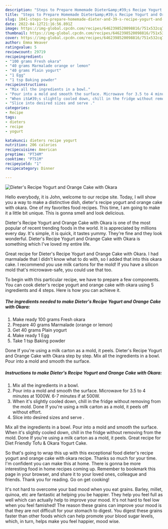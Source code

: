 ```yaml
---
description: "Steps to Prepare Homemade Dieter&amp;#39;s Recipe Yogurt and Orange Cake with Okara"
title: "Steps to Prepare Homemade Dieter&amp;#39;s Recipe Yogurt and Orange Cake with Okara"
slug: 1041-steps-to-prepare-homemade-dieter-and-39-s-recipe-yogurt-and-orange-cake-with-okara
date: 2022-04-12T21:16:56.891Z
image: https://img-global.cpcdn.com/recipes/6462398520098816/751x532cq70/dieters-recipe-yogurt-and-orange-cake-with-okara-recipe-main-photo.jpg
thumbnail: https://img-global.cpcdn.com/recipes/6462398520098816/751x532cq70/dieters-recipe-yogurt-and-orange-cake-with-okara-recipe-main-photo.jpg
cover: https://img-global.cpcdn.com/recipes/6462398520098816/751x532cq70/dieters-recipe-yogurt-and-orange-cake-with-okara-recipe-main-photo.jpg
author: Emma Weaver
ratingvalue: 5
reviewcount: 29719
recipeingredient:
- "100 grams Fresh okara"
- "40 grams Marmalade orange or lemon"
- "40 grams Plain yogurt"
- "1 Egg"
- "1 tsp Baking powder"
recipeinstructions:
- "Mix all the ingredients in a bowl."
- "Pour into a mold and smooth the surface. Microwave for 3.5 to 4 minutes at 1000W. 6-7 minutes if at 500W."
- "When it&#39;s slightly cooled down, chill in the fridge without removing from the mold. Done If you&#39;re using a milk carton as a mold, it peels off without effort."
- "Slice into desired sizes and serve ."
categories:
- Recipe
tags:
- dieters
- recipe
- yogurt

katakunci: dieters recipe yogurt 
nutrition: 206 calories
recipecuisine: American
preptime: "PT34M"
cooktime: "PT51M"
recipeyield: "1"
recipecategory: Dinner

---
```



![Dieter&#39;s Recipe Yogurt and Orange Cake with Okara](https://img-global.cpcdn.com/recipes/6462398520098816/751x532cq70/dieters-recipe-yogurt-and-orange-cake-with-okara-recipe-main-photo.jpg)

Hello everybody, it is John, welcome to our recipe site. Today, I will show you a way to make a distinctive dish, dieter&#39;s recipe yogurt and orange cake with okara. One of my favorites food recipes. This time, I am going to make it a little bit unique. This is gonna smell and look delicious.

Dieter&#39;s Recipe Yogurt and Orange Cake with Okara is one of the most popular of recent trending foods in the world. It is appreciated by millions every day. It's simple, it is quick, it tastes yummy. They're fine and they look wonderful. Dieter&#39;s Recipe Yogurt and Orange Cake with Okara is something which I've loved my entire life.

Great recipe for Dieter&#39;s Recipe Yogurt and Orange Cake with Okara. I had marmalade that I didn&#39;t know what to do with, so I added that into this okara cake. I recommend you use milk cartons for the mold! If you have a silicon mold that&#39;s microwave-safe, you could use that too.


To begin with this particular recipe, we have to prepare a few components. You can cook dieter&#39;s recipe yogurt and orange cake with okara using 5 ingredients and 4 steps. Here is how you can achieve it.

<!--inarticleads1-->

##### The ingredients needed to make Dieter&#39;s Recipe Yogurt and Orange Cake with Okara:

1. Make ready 100 grams Fresh okara
1. Prepare 40 grams Marmalade (orange or lemon)
1. Get 40 grams Plain yogurt
1. Make ready 1 Egg
1. Take 1 tsp Baking powder


Done If you&#39;re using a milk carton as a mold, it peels. Dieter&#39;s Recipe Yogurt and Orange Cake with Okara step by step. Mix all the ingredients in a bowl. Pour into a mold and smooth the surface. 

<!--inarticleads2-->

##### Instructions to make Dieter&#39;s Recipe Yogurt and Orange Cake with Okara:

1. Mix all the ingredients in a bowl.
1. Pour into a mold and smooth the surface. Microwave for 3.5 to 4 minutes at 1000W. 6-7 minutes if at 500W.
1. When it&#39;s slightly cooled down, chill in the fridge without removing from the mold. Done If you&#39;re using a milk carton as a mold, it peels off without effort.
1. Slice into desired sizes and serve .


Mix all the ingredients in a bowl. Pour into a mold and smooth the surface. When it&#39;s slightly cooled down, chill in the fridge without removing from the mold. Done If you&#39;re using a milk carton as a mold, it peels. Great recipe for Diet Friendly Tofu &amp; Okara Yogurt Cake. 

So that's going to wrap this up with this exceptional food dieter&#39;s recipe yogurt and orange cake with okara recipe. Thanks so much for your time. I'm confident you can make this at home. There is gonna be more interesting food in home recipes coming up. Remember to bookmark this page in your browser, and share it to your loved ones, colleague and friends. Thank you for reading. Go on get cooking!

It's not hard to overcome your bad mood when you eat grains. Barley, millet, quinoa, etc are fantastic at helping you be happier. They help you feel full as well which can actually help to improve your mood. It's not hard to feel low when you feel famished! The reason these grains can improve your mood is that they are not difficult for your stomach to digest. You digest these grains faster than other foods which can help promote your blood sugar levels, which, in turn, helps make you feel happier, mood wise.
